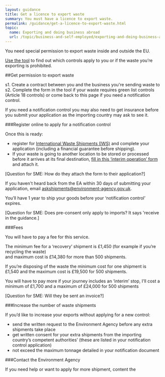 ```yaml
---
layout: guidance
title: Get a licence to export waste
summary: You must have a licence to export waste.
permalink: /guidance/get-a-licence-to-export-waste.html
topic:
  name: Exporting and doing business abroad
  url: /topic/business-and-self-employed/exporting-and-doing-business-abroad.html
---
```


You need special permission to export waste inside and outside the EU.

[Use the tool](http://apps.environment-agency.gov.uk/waste-import-export/124357.aspx) to find out which controls apply to you or if the waste you’re exporting is prohibited.
 
##Get permission to export waste

s1. Create a contract between you and the business you're sending waste to
s2. Complete the form in the tool if your waste requires green list controls (Article 18 controls) or come back to this page if you need a notification control. 

If you need a notification control you may also need to get insurance before you submit your application as the importing country may ask to see it.

###Register online to apply for a notification control

Once this is ready:

* register for [International Waste Shipments (IWS)](https://international-waste-shipments.service.gov.uk/registration/applicant-registration) and complete your application (including a financial guarantee before shipping).
* If your waste is going to another location to be stored or processed before it arrives at its final destination, [fill in this ‘interim operation’ form](http://ec.europa.eu/environment/waste/shipments/pdf/correspondents_guidelines3_en.pdf) and attach it.

[Question for SME: How do they attach the form to their application?]

If you haven't heard back from the EA within 30 days of submitting your application, email askshipments@environment-agency.gov.uk.

You’ll have 1 year to ship your goods before your ‘notification control’ expires.

[Question for SME: Does pre-consent only apply to imports? It says 'receive in the guidance.]

###Fees

You will have to pay a fee for this service.

The minimum fee for a ‘recovery’ shipment is £1,450 (for example if you’re recycling the waste)  
and maximum cost is £14,380 for more than 500 shipments.

If you’re disposing of the waste the minimum cost for one shipment is £1,540 and the maximum cost is £19,500 for 500 shipments.

You will have to pay more if your journey includes an ‘interim’ stop, I'll cost a minimum of £1,700 and a maximum of £24,000 for 500 shipments

[Question for SME: Will they be sent an invoice?]

###Increase the number of waste shipments

If you’d like to increase your exports without applying for a new control:

* send the written request to the Environment Agency before any extra shipments take place
* get written consent for your extra shipments from the importing country’s competent authorities’ (these are listed in your notification control application)
* not exceed the maximum tonnage detailed in your notification document

###Contact the Environment Agency

If you need help or want to apply for more shipment, content the 





